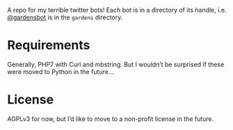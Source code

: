 A repo for my terrible twitter bots! Each bot is in a directory of its handle,
i.e. [@gardensbot] is in the `gardens` directory.

# Requirements

Generally, PHP7 with Curl and mbstring. But I wouldn’t be surprised if these
were moved to Python in the future...

# License

AGPLv3 for now, but I’d like to move to a non-profit license in the future.

[@gardensbot]: https://twitter.com/gardensbot
